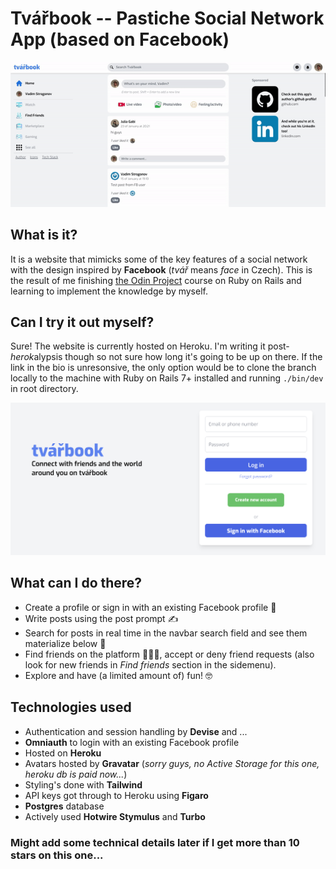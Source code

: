 # Tvářbook -- Pastiche Social Network App (based on Facebook)

![demo gif](https://github.com/Rattlehead90/tvarbook/blob/main/func_demo.gif)

## What is it? 
It is a website that mimicks some of the key features of a social network with the design inspired by **Facebook** (*tvář* means *face* in Czech). This is the result of me finishing [the Odin Project](https://www.theodinproject.com/paths/full-stack-ruby-on-rails/courses/ruby-on-rails) course on Ruby on Rails and learning to implement the knowledge by myself. 

## Can I try it out myself?
Sure! The website is currently hosted on Heroku. I'm writing it post-*herok*alypsis though so not sure how long it's going to be up on there. If the link in the bio is unresonsive, the only option would be to clone the branch locally to the machine with Ruby on Rails 7+ installed and running ```./bin/dev``` in root directory.

![sign in screen](https://github.com/Rattlehead90/tvarbook/blob/main/signin_screen.png)

## What can I do there?
- Create a profile or sign in with an existing Facebook profile 👱
- Write posts using the post prompt ✍
- Search for posts in real time in the navbar search field and see them materialize below 🔎
- Find friends on the platform 🧑‍🤝‍🧑, accept or deny friend requests (also look for new friends in *Find friends* section in the sidemenu).
- Explore and have (a limited amount of) fun! 🤓

## Technologies used
- Authentication and session handling by **Devise** and ...
- **Omniauth** to login with an existing Facebook profile 
- Hosted on **Heroku** 
- Avatars hosted by **Gravatar** (*sorry guys, no Active Storage for this one, heroku db is paid now...*) 
- Styling's done with **Tailwind**
- API keys got through to Heroku using **Figaro** 
- **Postgres** database
- Actively used **Hotwire Stymulus** and **Turbo**

### Might add some technical details later if I get more than 10 stars on this one... 
